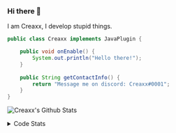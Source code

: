 ### Hi there 👋

I am Creaxx, I develop stupid things. 

```java
public class Creaxx implements JavaPlugin {

    public void onEnable() {
        System.out.println("Hello there!");
    }
    
    public String getContactInfo() {
        return "Message me on discord: Creaxx#0001";
    }
}
```

![Creaxx's Github Stats](https://github-readme-stats.vercel.app/api?username=CreaxxOG&show_icons=true&theme=dark&count_private=true)

<details>
  <summary>Code Stats</summary>

<!--START_SECTION:waka-->
![Code Time](http://img.shields.io/badge/Code%20Time-1%2C074%20hrs%2056%20mins-blue)

![Lines of code](https://img.shields.io/badge/From%20Hello%20World%20I%27ve%20Written-166%20lines%20of%20code-blue)

**🐱 My GitHub Data** 

> 🏆 88 Contributions in the Year 2023
 > 
> 📦 66.2 kB Used in GitHub's Storage 
 > 
> 🚫 Not Opted to Hire
 > 
> 📜 4 Public Repositories 
 > 
> 🔑 2 Private Repositories  
 > 
**I'm an Early 🐤** 

```text
🌞 Morning    50 commits     █░░░░░░░░░░░░░░░░░░░░░░░░   5.79% 
🌆 Daytime    463 commits    █████████████░░░░░░░░░░░░   53.65% 
🌃 Evening    331 commits    █████████░░░░░░░░░░░░░░░░   38.35% 
🌙 Night      19 commits     ░░░░░░░░░░░░░░░░░░░░░░░░░   2.2%

```
📅 **I'm Most Productive on Saturday** 

```text
Monday       78 commits     ██░░░░░░░░░░░░░░░░░░░░░░░   9.04% 
Tuesday      102 commits    ███░░░░░░░░░░░░░░░░░░░░░░   11.82% 
Wednesday    85 commits     ██░░░░░░░░░░░░░░░░░░░░░░░   9.85% 
Thursday     138 commits    ████░░░░░░░░░░░░░░░░░░░░░   15.99% 
Friday       105 commits    ███░░░░░░░░░░░░░░░░░░░░░░   12.17% 
Saturday     241 commits    ███████░░░░░░░░░░░░░░░░░░   27.93% 
Sunday       114 commits    ███░░░░░░░░░░░░░░░░░░░░░░   13.21%

```


📊 **This Week I Spent My Time On** 

```text
💬 Programming Languages: 
Java                     24 hrs 47 mins      ██████████████████████░░░   89.87% 
Kotlin                   59 mins             █░░░░░░░░░░░░░░░░░░░░░░░░   3.59% 
YAML                     51 mins             ░░░░░░░░░░░░░░░░░░░░░░░░░   3.11% 
XML                      33 mins             ░░░░░░░░░░░░░░░░░░░░░░░░░   2.04% 
GitIgnore file           10 mins             ░░░░░░░░░░░░░░░░░░░░░░░░░   0.65%

🔥 Editors: 
IntelliJ                 27 hrs 34 mins      █████████████████████████   100.0%

```

**I Mostly Code in Java** 

```text
Java                     13 repos            ████████████████░░░░░░░░░   65.0% 
Kotlin                   6 repos             ███████░░░░░░░░░░░░░░░░░░   30.0% 
EJS                      1 repo              █░░░░░░░░░░░░░░░░░░░░░░░░   5.0%

```



 Last Updated on 06/01/2023 06:26:40 UTC
<!--END_SECTION:waka-->
</details>
